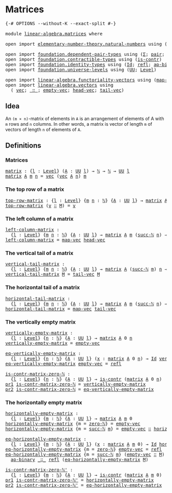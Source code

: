 # Matrices

<pre class="Agda"><a id="21" class="Symbol">{-#</a> <a id="25" class="Keyword">OPTIONS</a> <a id="33" class="Pragma">--without-K</a> <a id="45" class="Pragma">--exact-split</a> <a id="59" class="Symbol">#-}</a>

<a id="64" class="Keyword">module</a> <a id="71" href="linear-algebra.matrices.html" class="Module">linear-algebra.matrices</a> <a id="95" class="Keyword">where</a>

<a id="102" class="Keyword">open</a> <a id="107" class="Keyword">import</a> <a id="114" href="elementary-number-theory.natural-numbers.html" class="Module">elementary-number-theory.natural-numbers</a> <a id="155" class="Keyword">using</a> <a id="161" class="Symbol">(</a><a id="162" href="elementary-number-theory.natural-numbers.html#1530" class="Datatype">ℕ</a><a id="163" class="Symbol">;</a> <a id="165" href="elementary-number-theory.natural-numbers.html#1551" class="InductiveConstructor">zero-ℕ</a><a id="171" class="Symbol">;</a> <a id="173" href="elementary-number-theory.natural-numbers.html#1564" class="InductiveConstructor">succ-ℕ</a><a id="179" class="Symbol">)</a>

<a id="182" class="Keyword">open</a> <a id="187" class="Keyword">import</a> <a id="194" href="foundation.dependent-pair-types.html" class="Module">foundation.dependent-pair-types</a> <a id="226" class="Keyword">using</a> <a id="232" class="Symbol">(</a><a id="233" href="foundation-core.dependent-pair-types.html#515" class="Record">Σ</a><a id="234" class="Symbol">;</a> <a id="236" href="foundation-core.dependent-pair-types.html#588" class="InductiveConstructor">pair</a><a id="240" class="Symbol">;</a> <a id="242" href="foundation-core.dependent-pair-types.html#605" class="Field">pr1</a><a id="245" class="Symbol">;</a> <a id="247" href="foundation-core.dependent-pair-types.html#617" class="Field">pr2</a><a id="250" class="Symbol">)</a>
<a id="252" class="Keyword">open</a> <a id="257" class="Keyword">import</a> <a id="264" href="foundation.contractible-types.html" class="Module">foundation.contractible-types</a> <a id="294" class="Keyword">using</a> <a id="300" class="Symbol">(</a><a id="301" href="foundation-core.contractible-types.html#1006" class="Function">is-contr</a><a id="309" class="Symbol">)</a>
<a id="311" class="Keyword">open</a> <a id="316" class="Keyword">import</a> <a id="323" href="foundation.identity-types.html" class="Module">foundation.identity-types</a> <a id="349" class="Keyword">using</a> <a id="355" class="Symbol">(</a><a id="356" href="foundation-core.identity-types.html#1767" class="Datatype">Id</a><a id="358" class="Symbol">;</a> <a id="360" href="foundation-core.identity-types.html#1820" class="InductiveConstructor">refl</a><a id="364" class="Symbol">;</a> <a id="366" href="foundation-core.identity-types.html#7450" class="Function">ap-binary</a><a id="375" class="Symbol">)</a>
<a id="377" class="Keyword">open</a> <a id="382" class="Keyword">import</a> <a id="389" href="foundation.universe-levels.html" class="Module">foundation.universe-levels</a> <a id="416" class="Keyword">using</a> <a id="422" class="Symbol">(</a><a id="423" href="foundation-core.universe-levels.html#235" class="Primitive">UU</a><a id="425" class="Symbol">;</a> <a id="427" href="Agda.Primitive.html#597" class="Postulate">Level</a><a id="432" class="Symbol">)</a>

<a id="435" class="Keyword">open</a> <a id="440" class="Keyword">import</a> <a id="447" href="linear-algebra.functoriality-vectors.html" class="Module">linear-algebra.functoriality-vectors</a> <a id="484" class="Keyword">using</a> <a id="490" class="Symbol">(</a><a id="491" href="linear-algebra.functoriality-vectors.html#572" class="Function">map-vec</a><a id="498" class="Symbol">)</a>
<a id="500" class="Keyword">open</a> <a id="505" class="Keyword">import</a> <a id="512" href="linear-algebra.vectors.html" class="Module">linear-algebra.vectors</a> <a id="535" class="Keyword">using</a>
  <a id="543" class="Symbol">(</a> <a id="545" href="linear-algebra.vectors.html#472" class="Datatype">vec</a><a id="548" class="Symbol">;</a> <a id="550" href="linear-algebra.vectors.html#545" class="InductiveConstructor Operator">_∷_</a><a id="553" class="Symbol">;</a> <a id="555" href="linear-algebra.vectors.html#518" class="InductiveConstructor">empty-vec</a><a id="564" class="Symbol">;</a> <a id="566" href="linear-algebra.vectors.html#591" class="Function">head-vec</a><a id="574" class="Symbol">;</a> <a id="576" href="linear-algebra.vectors.html#678" class="Function">tail-vec</a><a id="584" class="Symbol">)</a>
</pre>
## Idea

An `(m × n)`-matrix of elements in `A` is an arrangement of elements of A with `m` rows and `n` columns. In other words, a matrix is vector of length `m` of vectors of length `n` of elements of `A`.

##  Definitions

### Matrices

<pre class="Agda"><a id="matrix"></a><a id="839" href="linear-algebra.matrices.html#839" class="Function">matrix</a> <a id="846" class="Symbol">:</a> <a id="848" class="Symbol">{</a><a id="849" href="linear-algebra.matrices.html#849" class="Bound">l</a> <a id="851" class="Symbol">:</a> <a id="853" href="Agda.Primitive.html#597" class="Postulate">Level</a><a id="858" class="Symbol">}</a> <a id="860" class="Symbol">(</a><a id="861" href="linear-algebra.matrices.html#861" class="Bound">A</a> <a id="863" class="Symbol">:</a> <a id="865" href="foundation-core.universe-levels.html#235" class="Primitive">UU</a> <a id="868" href="linear-algebra.matrices.html#849" class="Bound">l</a><a id="869" class="Symbol">)</a> <a id="871" class="Symbol">→</a> <a id="873" href="elementary-number-theory.natural-numbers.html#1530" class="Datatype">ℕ</a> <a id="875" class="Symbol">→</a> <a id="877" href="elementary-number-theory.natural-numbers.html#1530" class="Datatype">ℕ</a> <a id="879" class="Symbol">→</a> <a id="881" href="foundation-core.universe-levels.html#235" class="Primitive">UU</a> <a id="884" href="linear-algebra.matrices.html#849" class="Bound">l</a>
<a id="886" href="linear-algebra.matrices.html#839" class="Function">matrix</a> <a id="893" href="linear-algebra.matrices.html#893" class="Bound">A</a> <a id="895" href="linear-algebra.matrices.html#895" class="Bound">m</a> <a id="897" href="linear-algebra.matrices.html#897" class="Bound">n</a> <a id="899" class="Symbol">=</a> <a id="901" href="linear-algebra.vectors.html#472" class="Datatype">vec</a> <a id="905" class="Symbol">(</a><a id="906" href="linear-algebra.vectors.html#472" class="Datatype">vec</a> <a id="910" href="linear-algebra.matrices.html#893" class="Bound">A</a> <a id="912" href="linear-algebra.matrices.html#897" class="Bound">n</a><a id="913" class="Symbol">)</a> <a id="915" href="linear-algebra.matrices.html#895" class="Bound">m</a>
</pre>
### The top row of a matrix

<pre class="Agda"><a id="top-row-matrix"></a><a id="959" href="linear-algebra.matrices.html#959" class="Function">top-row-matrix</a> <a id="974" class="Symbol">:</a> <a id="976" class="Symbol">{</a><a id="977" href="linear-algebra.matrices.html#977" class="Bound">l</a> <a id="979" class="Symbol">:</a> <a id="981" href="Agda.Primitive.html#597" class="Postulate">Level</a><a id="986" class="Symbol">}</a> <a id="988" class="Symbol">{</a><a id="989" href="linear-algebra.matrices.html#989" class="Bound">m</a> <a id="991" href="linear-algebra.matrices.html#991" class="Bound">n</a> <a id="993" class="Symbol">:</a> <a id="995" href="elementary-number-theory.natural-numbers.html#1530" class="Datatype">ℕ</a><a id="996" class="Symbol">}</a> <a id="998" class="Symbol">{</a><a id="999" href="linear-algebra.matrices.html#999" class="Bound">A</a> <a id="1001" class="Symbol">:</a> <a id="1003" href="foundation-core.universe-levels.html#235" class="Primitive">UU</a> <a id="1006" href="linear-algebra.matrices.html#977" class="Bound">l</a><a id="1007" class="Symbol">}</a> <a id="1009" class="Symbol">→</a> <a id="1011" href="linear-algebra.matrices.html#839" class="Function">matrix</a> <a id="1018" href="linear-algebra.matrices.html#999" class="Bound">A</a> <a id="1020" class="Symbol">(</a><a id="1021" href="elementary-number-theory.natural-numbers.html#1564" class="InductiveConstructor">succ-ℕ</a> <a id="1028" href="linear-algebra.matrices.html#989" class="Bound">m</a><a id="1029" class="Symbol">)</a> <a id="1031" href="linear-algebra.matrices.html#991" class="Bound">n</a> <a id="1033" class="Symbol">→</a> <a id="1035" href="linear-algebra.vectors.html#472" class="Datatype">vec</a> <a id="1039" href="linear-algebra.matrices.html#999" class="Bound">A</a> <a id="1041" href="linear-algebra.matrices.html#991" class="Bound">n</a>
<a id="1043" href="linear-algebra.matrices.html#959" class="Function">top-row-matrix</a> <a id="1058" class="Symbol">(</a><a id="1059" href="linear-algebra.matrices.html#1059" class="Bound">v</a> <a id="1061" href="linear-algebra.vectors.html#545" class="InductiveConstructor Operator">∷</a> <a id="1063" href="linear-algebra.matrices.html#1063" class="Bound">M</a><a id="1064" class="Symbol">)</a> <a id="1066" class="Symbol">=</a> <a id="1068" href="linear-algebra.matrices.html#1059" class="Bound">v</a>
</pre>
### The left column of a matrix

<pre class="Agda"><a id="left-column-matrix"></a><a id="1116" href="linear-algebra.matrices.html#1116" class="Function">left-column-matrix</a> <a id="1135" class="Symbol">:</a>
  <a id="1139" class="Symbol">{</a><a id="1140" href="linear-algebra.matrices.html#1140" class="Bound">l</a> <a id="1142" class="Symbol">:</a> <a id="1144" href="Agda.Primitive.html#597" class="Postulate">Level</a><a id="1149" class="Symbol">}</a> <a id="1151" class="Symbol">{</a><a id="1152" href="linear-algebra.matrices.html#1152" class="Bound">m</a> <a id="1154" href="linear-algebra.matrices.html#1154" class="Bound">n</a> <a id="1156" class="Symbol">:</a> <a id="1158" href="elementary-number-theory.natural-numbers.html#1530" class="Datatype">ℕ</a><a id="1159" class="Symbol">}</a> <a id="1161" class="Symbol">{</a><a id="1162" href="linear-algebra.matrices.html#1162" class="Bound">A</a> <a id="1164" class="Symbol">:</a> <a id="1166" href="foundation-core.universe-levels.html#235" class="Primitive">UU</a> <a id="1169" href="linear-algebra.matrices.html#1140" class="Bound">l</a><a id="1170" class="Symbol">}</a> <a id="1172" class="Symbol">→</a> <a id="1174" href="linear-algebra.matrices.html#839" class="Function">matrix</a> <a id="1181" href="linear-algebra.matrices.html#1162" class="Bound">A</a> <a id="1183" href="linear-algebra.matrices.html#1152" class="Bound">m</a> <a id="1185" class="Symbol">(</a><a id="1186" href="elementary-number-theory.natural-numbers.html#1564" class="InductiveConstructor">succ-ℕ</a> <a id="1193" href="linear-algebra.matrices.html#1154" class="Bound">n</a><a id="1194" class="Symbol">)</a> <a id="1196" class="Symbol">→</a> <a id="1198" href="linear-algebra.vectors.html#472" class="Datatype">vec</a> <a id="1202" href="linear-algebra.matrices.html#1162" class="Bound">A</a> <a id="1204" href="linear-algebra.matrices.html#1152" class="Bound">m</a>
<a id="1206" href="linear-algebra.matrices.html#1116" class="Function">left-column-matrix</a> <a id="1225" class="Symbol">=</a> <a id="1227" href="linear-algebra.functoriality-vectors.html#572" class="Function">map-vec</a> <a id="1235" href="linear-algebra.vectors.html#591" class="Function">head-vec</a>
</pre>
### The vertical tail of a matrix

<pre class="Agda"><a id="vertical-tail-matrix"></a><a id="1292" href="linear-algebra.matrices.html#1292" class="Function">vertical-tail-matrix</a> <a id="1313" class="Symbol">:</a>
  <a id="1317" class="Symbol">{</a><a id="1318" href="linear-algebra.matrices.html#1318" class="Bound">l</a> <a id="1320" class="Symbol">:</a> <a id="1322" href="Agda.Primitive.html#597" class="Postulate">Level</a><a id="1327" class="Symbol">}</a> <a id="1329" class="Symbol">{</a><a id="1330" href="linear-algebra.matrices.html#1330" class="Bound">m</a> <a id="1332" href="linear-algebra.matrices.html#1332" class="Bound">n</a> <a id="1334" class="Symbol">:</a> <a id="1336" href="elementary-number-theory.natural-numbers.html#1530" class="Datatype">ℕ</a><a id="1337" class="Symbol">}</a> <a id="1339" class="Symbol">{</a><a id="1340" href="linear-algebra.matrices.html#1340" class="Bound">A</a> <a id="1342" class="Symbol">:</a> <a id="1344" href="foundation-core.universe-levels.html#235" class="Primitive">UU</a> <a id="1347" href="linear-algebra.matrices.html#1318" class="Bound">l</a><a id="1348" class="Symbol">}</a> <a id="1350" class="Symbol">→</a> <a id="1352" href="linear-algebra.matrices.html#839" class="Function">matrix</a> <a id="1359" href="linear-algebra.matrices.html#1340" class="Bound">A</a> <a id="1361" class="Symbol">(</a><a id="1362" href="elementary-number-theory.natural-numbers.html#1564" class="InductiveConstructor">succ-ℕ</a> <a id="1369" href="linear-algebra.matrices.html#1330" class="Bound">m</a><a id="1370" class="Symbol">)</a> <a id="1372" href="linear-algebra.matrices.html#1332" class="Bound">n</a> <a id="1374" class="Symbol">→</a> <a id="1376" href="linear-algebra.matrices.html#839" class="Function">matrix</a> <a id="1383" href="linear-algebra.matrices.html#1340" class="Bound">A</a> <a id="1385" href="linear-algebra.matrices.html#1330" class="Bound">m</a> <a id="1387" href="linear-algebra.matrices.html#1332" class="Bound">n</a>
<a id="1389" href="linear-algebra.matrices.html#1292" class="Function">vertical-tail-matrix</a> <a id="1410" href="linear-algebra.matrices.html#1410" class="Bound">M</a> <a id="1412" class="Symbol">=</a> <a id="1414" href="linear-algebra.vectors.html#678" class="Function">tail-vec</a> <a id="1423" href="linear-algebra.matrices.html#1410" class="Bound">M</a>
</pre>
### The horizontal tail of a matrix

<pre class="Agda"><a id="horizontal-tail-matrix"></a><a id="1475" href="linear-algebra.matrices.html#1475" class="Function">horizontal-tail-matrix</a> <a id="1498" class="Symbol">:</a>
  <a id="1502" class="Symbol">{</a><a id="1503" href="linear-algebra.matrices.html#1503" class="Bound">l</a> <a id="1505" class="Symbol">:</a> <a id="1507" href="Agda.Primitive.html#597" class="Postulate">Level</a><a id="1512" class="Symbol">}</a> <a id="1514" class="Symbol">{</a><a id="1515" href="linear-algebra.matrices.html#1515" class="Bound">m</a> <a id="1517" href="linear-algebra.matrices.html#1517" class="Bound">n</a> <a id="1519" class="Symbol">:</a> <a id="1521" href="elementary-number-theory.natural-numbers.html#1530" class="Datatype">ℕ</a><a id="1522" class="Symbol">}</a> <a id="1524" class="Symbol">{</a><a id="1525" href="linear-algebra.matrices.html#1525" class="Bound">A</a> <a id="1527" class="Symbol">:</a> <a id="1529" href="foundation-core.universe-levels.html#235" class="Primitive">UU</a> <a id="1532" href="linear-algebra.matrices.html#1503" class="Bound">l</a><a id="1533" class="Symbol">}</a> <a id="1535" class="Symbol">→</a> <a id="1537" href="linear-algebra.matrices.html#839" class="Function">matrix</a> <a id="1544" href="linear-algebra.matrices.html#1525" class="Bound">A</a> <a id="1546" href="linear-algebra.matrices.html#1515" class="Bound">m</a> <a id="1548" class="Symbol">(</a><a id="1549" href="elementary-number-theory.natural-numbers.html#1564" class="InductiveConstructor">succ-ℕ</a> <a id="1556" href="linear-algebra.matrices.html#1517" class="Bound">n</a><a id="1557" class="Symbol">)</a> <a id="1559" class="Symbol">→</a> <a id="1561" href="linear-algebra.matrices.html#839" class="Function">matrix</a> <a id="1568" href="linear-algebra.matrices.html#1525" class="Bound">A</a> <a id="1570" href="linear-algebra.matrices.html#1515" class="Bound">m</a> <a id="1572" href="linear-algebra.matrices.html#1517" class="Bound">n</a>
<a id="1574" href="linear-algebra.matrices.html#1475" class="Function">horizontal-tail-matrix</a> <a id="1597" class="Symbol">=</a> <a id="1599" href="linear-algebra.functoriality-vectors.html#572" class="Function">map-vec</a> <a id="1607" href="linear-algebra.vectors.html#678" class="Function">tail-vec</a>
</pre>
### The vertically empty matrix

<pre class="Agda"><a id="vertically-empty-matrix"></a><a id="1662" href="linear-algebra.matrices.html#1662" class="Function">vertically-empty-matrix</a> <a id="1686" class="Symbol">:</a>
  <a id="1690" class="Symbol">{</a><a id="1691" href="linear-algebra.matrices.html#1691" class="Bound">l</a> <a id="1693" class="Symbol">:</a> <a id="1695" href="Agda.Primitive.html#597" class="Postulate">Level</a><a id="1700" class="Symbol">}</a> <a id="1702" class="Symbol">{</a><a id="1703" href="linear-algebra.matrices.html#1703" class="Bound">n</a> <a id="1705" class="Symbol">:</a> <a id="1707" href="elementary-number-theory.natural-numbers.html#1530" class="Datatype">ℕ</a><a id="1708" class="Symbol">}</a> <a id="1710" class="Symbol">{</a><a id="1711" href="linear-algebra.matrices.html#1711" class="Bound">A</a> <a id="1713" class="Symbol">:</a> <a id="1715" href="foundation-core.universe-levels.html#235" class="Primitive">UU</a> <a id="1718" href="linear-algebra.matrices.html#1691" class="Bound">l</a><a id="1719" class="Symbol">}</a> <a id="1721" class="Symbol">→</a> <a id="1723" href="linear-algebra.matrices.html#839" class="Function">matrix</a> <a id="1730" href="linear-algebra.matrices.html#1711" class="Bound">A</a> <a id="1732" class="Number">0</a> <a id="1734" href="linear-algebra.matrices.html#1703" class="Bound">n</a>
<a id="1736" href="linear-algebra.matrices.html#1662" class="Function">vertically-empty-matrix</a> <a id="1760" class="Symbol">=</a> <a id="1762" href="linear-algebra.vectors.html#518" class="InductiveConstructor">empty-vec</a>

<a id="eq-vertically-empty-matrix"></a><a id="1773" href="linear-algebra.matrices.html#1773" class="Function">eq-vertically-empty-matrix</a> <a id="1800" class="Symbol">:</a>
  <a id="1804" class="Symbol">{</a><a id="1805" href="linear-algebra.matrices.html#1805" class="Bound">l</a> <a id="1807" class="Symbol">:</a> <a id="1809" href="Agda.Primitive.html#597" class="Postulate">Level</a><a id="1814" class="Symbol">}</a> <a id="1816" class="Symbol">{</a><a id="1817" href="linear-algebra.matrices.html#1817" class="Bound">n</a> <a id="1819" class="Symbol">:</a> <a id="1821" href="elementary-number-theory.natural-numbers.html#1530" class="Datatype">ℕ</a><a id="1822" class="Symbol">}</a> <a id="1824" class="Symbol">{</a><a id="1825" href="linear-algebra.matrices.html#1825" class="Bound">A</a> <a id="1827" class="Symbol">:</a> <a id="1829" href="foundation-core.universe-levels.html#235" class="Primitive">UU</a> <a id="1832" href="linear-algebra.matrices.html#1805" class="Bound">l</a><a id="1833" class="Symbol">}</a> <a id="1835" class="Symbol">(</a><a id="1836" href="linear-algebra.matrices.html#1836" class="Bound">x</a> <a id="1838" class="Symbol">:</a> <a id="1840" href="linear-algebra.matrices.html#839" class="Function">matrix</a> <a id="1847" href="linear-algebra.matrices.html#1825" class="Bound">A</a> <a id="1849" class="Number">0</a> <a id="1851" href="linear-algebra.matrices.html#1817" class="Bound">n</a><a id="1852" class="Symbol">)</a> <a id="1854" class="Symbol">→</a> <a id="1856" href="foundation-core.identity-types.html#1767" class="Datatype">Id</a> <a id="1859" href="linear-algebra.matrices.html#1662" class="Function">vertically-empty-matrix</a> <a id="1883" href="linear-algebra.matrices.html#1836" class="Bound">x</a>
<a id="1885" href="linear-algebra.matrices.html#1773" class="Function">eq-vertically-empty-matrix</a> <a id="1912" href="linear-algebra.vectors.html#518" class="InductiveConstructor">empty-vec</a> <a id="1922" class="Symbol">=</a> <a id="1924" href="foundation-core.identity-types.html#1820" class="InductiveConstructor">refl</a>

<a id="is-contr-matrix-zero-ℕ"></a><a id="1930" href="linear-algebra.matrices.html#1930" class="Function">is-contr-matrix-zero-ℕ</a> <a id="1953" class="Symbol">:</a>
  <a id="1957" class="Symbol">{</a><a id="1958" href="linear-algebra.matrices.html#1958" class="Bound">l</a> <a id="1960" class="Symbol">:</a> <a id="1962" href="Agda.Primitive.html#597" class="Postulate">Level</a><a id="1967" class="Symbol">}</a> <a id="1969" class="Symbol">{</a><a id="1970" href="linear-algebra.matrices.html#1970" class="Bound">n</a> <a id="1972" class="Symbol">:</a> <a id="1974" href="elementary-number-theory.natural-numbers.html#1530" class="Datatype">ℕ</a><a id="1975" class="Symbol">}</a> <a id="1977" class="Symbol">{</a><a id="1978" href="linear-algebra.matrices.html#1978" class="Bound">A</a> <a id="1980" class="Symbol">:</a> <a id="1982" href="foundation-core.universe-levels.html#235" class="Primitive">UU</a> <a id="1985" href="linear-algebra.matrices.html#1958" class="Bound">l</a><a id="1986" class="Symbol">}</a> <a id="1988" class="Symbol">→</a> <a id="1990" href="foundation-core.contractible-types.html#1006" class="Function">is-contr</a> <a id="1999" class="Symbol">(</a><a id="2000" href="linear-algebra.matrices.html#839" class="Function">matrix</a> <a id="2007" href="linear-algebra.matrices.html#1978" class="Bound">A</a> <a id="2009" class="Number">0</a> <a id="2011" href="linear-algebra.matrices.html#1970" class="Bound">n</a><a id="2012" class="Symbol">)</a>
<a id="2014" href="foundation-core.dependent-pair-types.html#605" class="Field">pr1</a> <a id="2018" href="linear-algebra.matrices.html#1930" class="Function">is-contr-matrix-zero-ℕ</a> <a id="2041" class="Symbol">=</a> <a id="2043" href="linear-algebra.matrices.html#1662" class="Function">vertically-empty-matrix</a>
<a id="2067" href="foundation-core.dependent-pair-types.html#617" class="Field">pr2</a> <a id="2071" href="linear-algebra.matrices.html#1930" class="Function">is-contr-matrix-zero-ℕ</a> <a id="2094" class="Symbol">=</a> <a id="2096" href="linear-algebra.matrices.html#1773" class="Function">eq-vertically-empty-matrix</a>
</pre>
### The horizontally empty matrix

<pre class="Agda"><a id="horizontally-empty-matrix"></a><a id="2171" href="linear-algebra.matrices.html#2171" class="Function">horizontally-empty-matrix</a> <a id="2197" class="Symbol">:</a>
  <a id="2201" class="Symbol">{</a><a id="2202" href="linear-algebra.matrices.html#2202" class="Bound">l</a> <a id="2204" class="Symbol">:</a> <a id="2206" href="Agda.Primitive.html#597" class="Postulate">Level</a><a id="2211" class="Symbol">}</a> <a id="2213" class="Symbol">{</a><a id="2214" href="linear-algebra.matrices.html#2214" class="Bound">m</a> <a id="2216" class="Symbol">:</a> <a id="2218" href="elementary-number-theory.natural-numbers.html#1530" class="Datatype">ℕ</a><a id="2219" class="Symbol">}</a> <a id="2221" class="Symbol">{</a><a id="2222" href="linear-algebra.matrices.html#2222" class="Bound">A</a> <a id="2224" class="Symbol">:</a> <a id="2226" href="foundation-core.universe-levels.html#235" class="Primitive">UU</a> <a id="2229" href="linear-algebra.matrices.html#2202" class="Bound">l</a><a id="2230" class="Symbol">}</a> <a id="2232" class="Symbol">→</a> <a id="2234" href="linear-algebra.matrices.html#839" class="Function">matrix</a> <a id="2241" href="linear-algebra.matrices.html#2222" class="Bound">A</a> <a id="2243" href="linear-algebra.matrices.html#2214" class="Bound">m</a> <a id="2245" class="Number">0</a>
<a id="2247" href="linear-algebra.matrices.html#2171" class="Function">horizontally-empty-matrix</a> <a id="2273" class="Symbol">{</a><a id="2274" class="Argument">m</a> <a id="2276" class="Symbol">=</a> <a id="2278" href="elementary-number-theory.natural-numbers.html#1551" class="InductiveConstructor">zero-ℕ</a><a id="2284" class="Symbol">}</a> <a id="2286" class="Symbol">=</a> <a id="2288" href="linear-algebra.vectors.html#518" class="InductiveConstructor">empty-vec</a>
<a id="2298" href="linear-algebra.matrices.html#2171" class="Function">horizontally-empty-matrix</a> <a id="2324" class="Symbol">{</a><a id="2325" class="Argument">m</a> <a id="2327" class="Symbol">=</a> <a id="2329" href="elementary-number-theory.natural-numbers.html#1564" class="InductiveConstructor">succ-ℕ</a> <a id="2336" href="linear-algebra.matrices.html#2336" class="Bound">m</a><a id="2337" class="Symbol">}</a> <a id="2339" class="Symbol">=</a> <a id="2341" href="linear-algebra.vectors.html#518" class="InductiveConstructor">empty-vec</a> <a id="2351" href="linear-algebra.vectors.html#545" class="InductiveConstructor Operator">∷</a> <a id="2353" href="linear-algebra.matrices.html#2171" class="Function">horizontally-empty-matrix</a>

<a id="eq-horizontally-empty-matrix"></a><a id="2380" href="linear-algebra.matrices.html#2380" class="Function">eq-horizontally-empty-matrix</a> <a id="2409" class="Symbol">:</a>
  <a id="2413" class="Symbol">{</a><a id="2414" href="linear-algebra.matrices.html#2414" class="Bound">l</a> <a id="2416" class="Symbol">:</a> <a id="2418" href="Agda.Primitive.html#597" class="Postulate">Level</a><a id="2423" class="Symbol">}</a> <a id="2425" class="Symbol">{</a><a id="2426" href="linear-algebra.matrices.html#2426" class="Bound">m</a> <a id="2428" class="Symbol">:</a> <a id="2430" href="elementary-number-theory.natural-numbers.html#1530" class="Datatype">ℕ</a><a id="2431" class="Symbol">}</a> <a id="2433" class="Symbol">{</a><a id="2434" href="linear-algebra.matrices.html#2434" class="Bound">A</a> <a id="2436" class="Symbol">:</a> <a id="2438" href="foundation-core.universe-levels.html#235" class="Primitive">UU</a> <a id="2441" href="linear-algebra.matrices.html#2414" class="Bound">l</a><a id="2442" class="Symbol">}</a> <a id="2444" class="Symbol">(</a><a id="2445" href="linear-algebra.matrices.html#2445" class="Bound">x</a> <a id="2447" class="Symbol">:</a> <a id="2449" href="linear-algebra.matrices.html#839" class="Function">matrix</a> <a id="2456" href="linear-algebra.matrices.html#2434" class="Bound">A</a> <a id="2458" href="linear-algebra.matrices.html#2426" class="Bound">m</a> <a id="2460" class="Number">0</a><a id="2461" class="Symbol">)</a> <a id="2463" class="Symbol">→</a> <a id="2465" href="foundation-core.identity-types.html#1767" class="Datatype">Id</a> <a id="2468" href="linear-algebra.matrices.html#2171" class="Function">horizontally-empty-matrix</a> <a id="2494" href="linear-algebra.matrices.html#2445" class="Bound">x</a>
<a id="2496" href="linear-algebra.matrices.html#2380" class="Function">eq-horizontally-empty-matrix</a> <a id="2525" class="Symbol">{</a><a id="2526" class="Argument">m</a> <a id="2528" class="Symbol">=</a> <a id="2530" href="elementary-number-theory.natural-numbers.html#1551" class="InductiveConstructor">zero-ℕ</a><a id="2536" class="Symbol">}</a> <a id="2538" href="linear-algebra.vectors.html#518" class="InductiveConstructor">empty-vec</a> <a id="2548" class="Symbol">=</a> <a id="2550" href="foundation-core.identity-types.html#1820" class="InductiveConstructor">refl</a>
<a id="2555" href="linear-algebra.matrices.html#2380" class="Function">eq-horizontally-empty-matrix</a> <a id="2584" class="Symbol">{</a><a id="2585" class="Argument">m</a> <a id="2587" class="Symbol">=</a> <a id="2589" href="elementary-number-theory.natural-numbers.html#1564" class="InductiveConstructor">succ-ℕ</a> <a id="2596" href="linear-algebra.matrices.html#2596" class="Bound">m</a><a id="2597" class="Symbol">}</a> <a id="2599" class="Symbol">(</a><a id="2600" href="linear-algebra.vectors.html#518" class="InductiveConstructor">empty-vec</a> <a id="2610" href="linear-algebra.vectors.html#545" class="InductiveConstructor Operator">∷</a> <a id="2612" href="linear-algebra.matrices.html#2612" class="Bound">M</a><a id="2613" class="Symbol">)</a> <a id="2615" class="Symbol">=</a>
  <a id="2619" href="foundation-core.identity-types.html#7450" class="Function">ap-binary</a> <a id="2629" href="linear-algebra.vectors.html#545" class="InductiveConstructor Operator">_∷_</a> <a id="2633" href="foundation-core.identity-types.html#1820" class="InductiveConstructor">refl</a> <a id="2638" class="Symbol">(</a><a id="2639" href="linear-algebra.matrices.html#2380" class="Function">eq-horizontally-empty-matrix</a> <a id="2668" href="linear-algebra.matrices.html#2612" class="Bound">M</a><a id="2669" class="Symbol">)</a>

<a id="is-contr-matrix-zero-ℕ&#39;"></a><a id="2672" href="linear-algebra.matrices.html#2672" class="Function">is-contr-matrix-zero-ℕ&#39;</a> <a id="2696" class="Symbol">:</a>
  <a id="2700" class="Symbol">{</a><a id="2701" href="linear-algebra.matrices.html#2701" class="Bound">l</a> <a id="2703" class="Symbol">:</a> <a id="2705" href="Agda.Primitive.html#597" class="Postulate">Level</a><a id="2710" class="Symbol">}</a> <a id="2712" class="Symbol">{</a><a id="2713" href="linear-algebra.matrices.html#2713" class="Bound">m</a> <a id="2715" class="Symbol">:</a> <a id="2717" href="elementary-number-theory.natural-numbers.html#1530" class="Datatype">ℕ</a><a id="2718" class="Symbol">}</a> <a id="2720" class="Symbol">{</a><a id="2721" href="linear-algebra.matrices.html#2721" class="Bound">A</a> <a id="2723" class="Symbol">:</a> <a id="2725" href="foundation-core.universe-levels.html#235" class="Primitive">UU</a> <a id="2728" href="linear-algebra.matrices.html#2701" class="Bound">l</a><a id="2729" class="Symbol">}</a> <a id="2731" class="Symbol">→</a> <a id="2733" href="foundation-core.contractible-types.html#1006" class="Function">is-contr</a> <a id="2742" class="Symbol">(</a><a id="2743" href="linear-algebra.matrices.html#839" class="Function">matrix</a> <a id="2750" href="linear-algebra.matrices.html#2721" class="Bound">A</a> <a id="2752" href="linear-algebra.matrices.html#2713" class="Bound">m</a> <a id="2754" class="Number">0</a><a id="2755" class="Symbol">)</a>
<a id="2757" href="foundation-core.dependent-pair-types.html#605" class="Field">pr1</a> <a id="2761" href="linear-algebra.matrices.html#2672" class="Function">is-contr-matrix-zero-ℕ&#39;</a> <a id="2785" class="Symbol">=</a> <a id="2787" href="linear-algebra.matrices.html#2171" class="Function">horizontally-empty-matrix</a>
<a id="2813" href="foundation-core.dependent-pair-types.html#617" class="Field">pr2</a> <a id="2817" href="linear-algebra.matrices.html#2672" class="Function">is-contr-matrix-zero-ℕ&#39;</a> <a id="2841" class="Symbol">=</a> <a id="2843" href="linear-algebra.matrices.html#2380" class="Function">eq-horizontally-empty-matrix</a>
</pre>